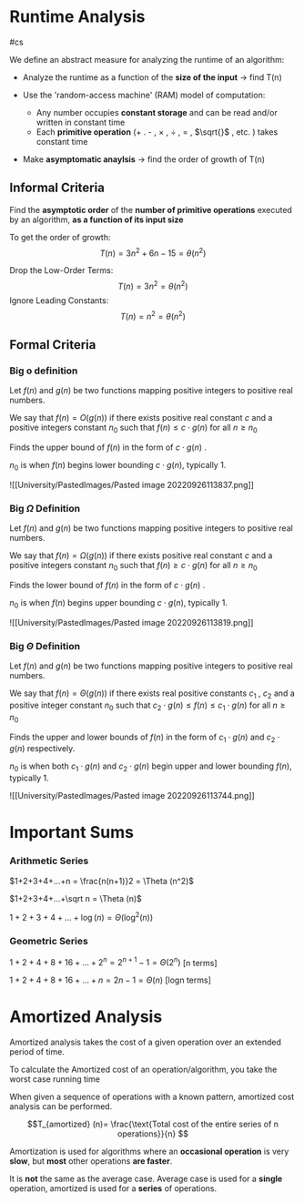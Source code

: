 # Runtime Analysis
#cs 

We define an abstract measure for analyzing the runtime of an algorithm:

- Analyze the runtime as a function of the **size of the input** -> find T(n)
  
- Use the 'random-access machine' (RAM) model of computation:
	- Any number occupies **constant storage** and can be read and/or written in constant time
	- Each **primitive operation** (+ . - , $\times$ , $\div$ , = , $\sqrt{}$ , etc. ) takes constant time

- Make **asymptomatic anaylsis** -> find the order of growth of T(n)


## Informal Criteria

Find the **asymptotic order** of the **number of primitive operations** executed by an algorithm, **as a function of its input size**

To get the order of growth:
$$T(n) = 3n^2 + 6n -15 = \theta (n^2)$$

Drop the Low-Order Terms:
$$T(n) = 3n^2 = \theta (n^2)$$
Ignore Leading Constants:
$$T(n) = n^2 = \theta (n^2)$$

## Formal Criteria

### Big o definition

Let $f(n)$ and $g(n)$ be two functions mapping positive integers to positive real numbers. 

We say that $f(n) = O(g(n))$ if there exists positive real constant $c$ and a positive integers constant $n_0$ such that $f(n) \le c \cdot g(n)$ for all $n \ge n_0$ 

Finds the upper bound of $f(n)$ in the form of  $c \cdot g(n)$ .

$n_0$ is when $f(n)$ begins lower bounding  $c \cdot g(n)$, typically 1.

![[University/PastedImages/Pasted image 20220926113837.png]]

### Big $\Omega$ Definition

Let $f(n)$ and $g(n)$ be two functions mapping positive integers to positive real numbers. 

We say that $f(n) = \Omega(g(n))$ if there exists positive real constant $c$ and a positive integers constant $n_0$ such that $f(n) \ge c \cdot g(n)$ for all $n \ge n_0$ 

Finds the lower bound of $f(n)$ in the form of  $c \cdot g(n)$ .

$n_0$ is when $f(n)$ begins upper bounding  $c \cdot g(n)$, typically 1.


![[University/PastedImages/Pasted image 20220926113819.png]]



### Big $\Theta$ Definition
Let $f(n)$ and $g(n)$ be two functions mapping positive integers to positive real numbers. 

We say that $f(n) = \Theta(g(n))$ if there exists real positive constants $c_1$ , $c_2$  and a positive integer constant $n_0$ such that $c_2 \cdot g(n) \le f(n) \le c_1 \cdot g(n)$ for all  $n \ge n_0$ 

Finds the upper and lower bounds of  $f(n)$ in the form of  $c_1 \cdot g(n)$ and $c_2 \cdot g(n)$ respectively.

$n_0$ is when both $c_1 \cdot g(n)$ and $c_2 \cdot g(n)$ begin upper and lower bounding $f(n)$, typically 1.

![[University/PastedImages/Pasted image 20220926113744.png]]

# Important Sums

### Arithmetic Series

$1+2+3+4+...+n = \frac{n(n+1)}2 = \Theta (n^2)$ 

$1+2+3+4+...+\sqrt n = \Theta (n)$

$1+2+3+4+...+\log(n) = \Theta (\log^2(n))$ 


### Geometric Series 

$1+ 2 + 4 + 8 + 16 +... + 2^n = 2^{n+1} - 1 = \Theta(2^n)$ [n terms]

$1+ 2 + 4 + 8 + 16 +... + n = 2n-1= \Theta(n)$ [logn terms]

# Amortized Analysis

Amortized analysis takes the cost of a given operation over an extended period of time.

To calculate the Amortized cost of an operation/algorithm, you take the worst case running time 

When given a sequence of operations with a known pattern, amortized cost analysis can be performed.

$$T_{amortized} (n)= \frac{\text{Total cost of the entire series of n operations}}{n} $$

Amortization is used for algorithms where an **occasional operation** is very **slow**, but **most** other operations **are faster**.

It is **not** the same as the average case. Average case is used for a **single** operation, amortized is used for a **series** of operations.
